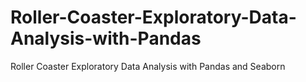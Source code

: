 # Roller-Coaster-Exploratory-Data-Analysis-with-Pandas
Roller Coaster Exploratory Data Analysis with Pandas and Seaborn
